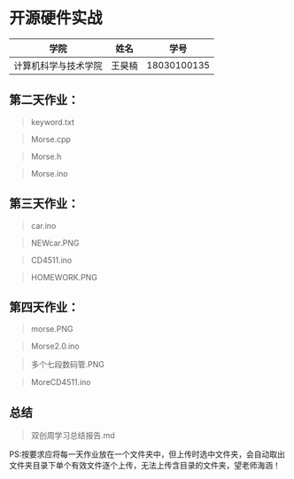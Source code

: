 # 开源硬件实战
|学院|姓名|学号|
|---|-|---|
|计算机科学与技术学院|王昊楠|18030100135|
## 第二天作业：
>keyword.txt

>Morse.cpp

>Morse.h

>Morse.ino
## 第三天作业：
>car.ino

>NEWcar.PNG

>CD4511.ino

>HOMEWORK.PNG
## 第四天作业：
>morse.PNG

>Morse2.0.ino

>多个七段数码管.PNG

>MoreCD4511.ino
## 总结
>双创周学习总结报告.md

PS:按要求应将每一天作业放在一个文件夹中，但上传时选中文件夹，会自动取出文件夹目录下单个有效文件逐个上传，无法上传含目录的文件夹，望老师海涵！

